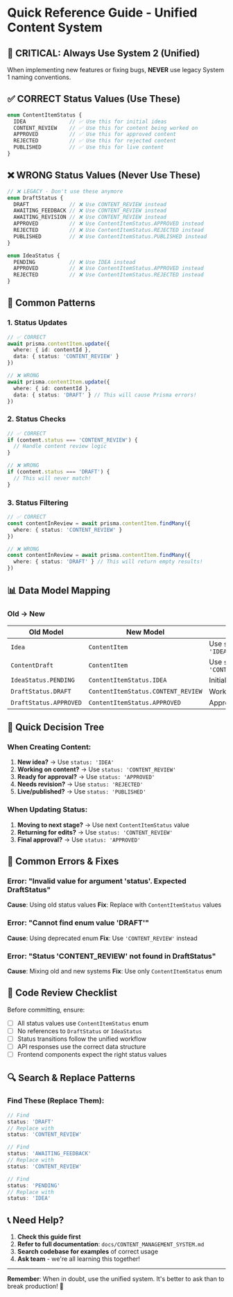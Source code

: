 # Quick Reference Guide - Unified Content System

## 🚨 **CRITICAL: Always Use System 2 (Unified)**

When implementing new features or fixing bugs, **NEVER** use legacy System 1 naming conventions.

## ✅ **CORRECT Status Values (Use These)**

```typescript
enum ContentItemStatus {
  IDEA              // ✅ Use this for initial ideas
  CONTENT_REVIEW    // ✅ Use this for content being worked on
  APPROVED          // ✅ Use this for approved content
  REJECTED          // ✅ Use this for rejected content
  PUBLISHED         // ✅ Use this for live content
}
```

## ❌ **WRONG Status Values (Never Use These)**

```typescript
// ❌ LEGACY - Don't use these anymore
enum DraftStatus {
  DRAFT             // ❌ Use CONTENT_REVIEW instead
  AWAITING_FEEDBACK // ❌ Use CONTENT_REVIEW instead
  AWAITING_REVISION // ❌ Use CONTENT_REVIEW instead
  APPROVED          // ❌ Use ContentItemStatus.APPROVED instead
  REJECTED          // ❌ Use ContentItemStatus.REJECTED instead
  PUBLISHED         // ❌ Use ContentItemStatus.PUBLISHED instead
}

enum IdeaStatus {
  PENDING           // ❌ Use IDEA instead
  APPROVED          // ❌ Use ContentItemStatus.APPROVED instead
  REJECTED          // ❌ Use ContentItemStatus.REJECTED instead
}
```

## 🔧 **Common Patterns**

### **1. Status Updates**
```typescript
// ✅ CORRECT
await prisma.contentItem.update({
  where: { id: contentId },
  data: { status: 'CONTENT_REVIEW' }
})

// ❌ WRONG
await prisma.contentItem.update({
  where: { id: contentId },
  data: { status: 'DRAFT' } // This will cause Prisma errors!
})
```

### **2. Status Checks**
```typescript
// ✅ CORRECT
if (content.status === 'CONTENT_REVIEW') {
  // Handle content review logic
}

// ❌ WRONG
if (content.status === 'DRAFT') {
  // This will never match!
}
```

### **3. Status Filtering**
```typescript
// ✅ CORRECT
const contentInReview = await prisma.contentItem.findMany({
  where: { status: 'CONTENT_REVIEW' }
})

// ❌ WRONG
const contentInReview = await prisma.contentItem.findMany({
  where: { status: 'DRAFT' } // This will return empty results!
})
```

## 📊 **Data Model Mapping**

### **Old → New**
| Old Model | New Model | Notes |
|-----------|-----------|-------|
| `Idea` | `ContentItem` | Use `status: 'IDEA'` |
| `ContentDraft` | `ContentItem` | Use `status: 'CONTENT_REVIEW'` |
| `IdeaStatus.PENDING` | `ContentItemStatus.IDEA` | Initial stage |
| `DraftStatus.DRAFT` | `ContentItemStatus.CONTENT_REVIEW` | Working stage |
| `DraftStatus.APPROVED` | `ContentItemStatus.APPROVED` | Approved stage |

## 🎯 **Quick Decision Tree**

### **When Creating Content:**
1. **New idea?** → Use `status: 'IDEA'`
2. **Working on content?** → Use `status: 'CONTENT_REVIEW'`
3. **Ready for approval?** → Use `status: 'APPROVED'`
4. **Needs revision?** → Use `status: 'REJECTED'`
5. **Live/published?** → Use `status: 'PUBLISHED'`

### **When Updating Status:**
1. **Moving to next stage?** → Use next `ContentItemStatus` value
2. **Returning for edits?** → Use `status: 'CONTENT_REVIEW'`
3. **Final approval?** → Use `status: 'APPROVED'`

## 🚨 **Common Errors & Fixes**

### **Error: "Invalid value for argument 'status'. Expected DraftStatus"**
**Cause**: Using old status values
**Fix**: Replace with `ContentItemStatus` values

### **Error: "Cannot find enum value 'DRAFT'"**
**Cause**: Using deprecated enum
**Fix**: Use `'CONTENT_REVIEW'` instead

### **Error: "Status 'CONTENT_REVIEW' not found in DraftStatus"**
**Cause**: Mixing old and new systems
**Fix**: Use only `ContentItemStatus` enum

## 📝 **Code Review Checklist**

Before committing, ensure:
- [ ] All status values use `ContentItemStatus` enum
- [ ] No references to `DraftStatus` or `IdeaStatus`
- [ ] Status transitions follow the unified workflow
- [ ] API responses use the correct data structure
- [ ] Frontend components expect the right status values

## 🔍 **Search & Replace Patterns**

### **Find These (Replace Them):**
```typescript
// Find
status: 'DRAFT'
// Replace with
status: 'CONTENT_REVIEW'

// Find
status: 'AWAITING_FEEDBACK'
// Replace with
status: 'CONTENT_REVIEW'

// Find
status: 'PENDING'
// Replace with
status: 'IDEA'
```

## 📞 **Need Help?**

1. **Check this guide first**
2. **Refer to full documentation**: `docs/CONTENT_MANAGEMENT_SYSTEM.md`
3. **Search codebase for examples** of correct usage
4. **Ask team** - we're all learning this together!

---

**Remember**: When in doubt, use the unified system. It's better to ask than to break production! 🚀
